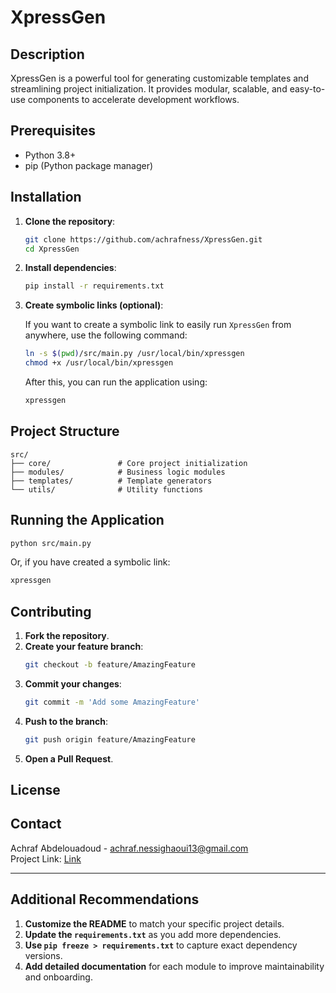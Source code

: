 # XpressGen

## Description
XpressGen is a powerful tool for generating customizable templates and streamlining project initialization. It provides modular, scalable, and easy-to-use components to accelerate development workflows.

## Prerequisites
- Python 3.8+
- pip (Python package manager)

## Installation

1. **Clone the repository**:
   ```bash
   git clone https://github.com/achrafness/XpressGen.git
   cd XpressGen
   ```

2. **Install dependencies**:
   ```bash
   pip install -r requirements.txt
   ```

3. **Create symbolic links (optional)**:

   If you want to create a symbolic link to easily run `XpressGen` from anywhere, use the following command:

   ```bash
   ln -s $(pwd)/src/main.py /usr/local/bin/xpressgen
   chmod +x /usr/local/bin/xpressgen
   ```

   After this, you can run the application using:
   ```bash
   xpressgen
   ```

## Project Structure

```
src/
├── core/               # Core project initialization
├── modules/            # Business logic modules
├── templates/          # Template generators
└── utils/              # Utility functions
```

## Running the Application

```bash
python src/main.py
```

Or, if you have created a symbolic link:

```bash
xpressgen
```

## Contributing

1. **Fork the repository**.
2. **Create your feature branch**:
   ```bash
   git checkout -b feature/AmazingFeature
   ```
3. **Commit your changes**:
   ```bash
   git commit -m 'Add some AmazingFeature'
   ```
4. **Push to the branch**:
   ```bash
   git push origin feature/AmazingFeature
   ```
5. **Open a Pull Request**.

## License



## Contact

Achraf Abdelouadoud - achraf.nessighaoui13@gmail.com     
Project Link: [Link](https://github.com/achrafness/XpressGen.git)

---

## Additional Recommendations

1. **Customize the README** to match your specific project details.
2. **Update the `requirements.txt`** as you add more dependencies.
3. **Use `pip freeze > requirements.txt`** to capture exact dependency versions.
4. **Add detailed documentation** for each module to improve maintainability and onboarding.